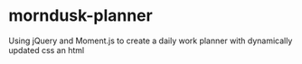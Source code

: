 # morndusk-planner
Using jQuery and Moment.js to create a daily work planner with dynamically updated css an html
